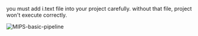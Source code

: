 you must add i.text file into your project carefully. without that file, project won't execute correctly.

![MIPS-basic-pipeline](https://github.com/Arianshahbaziyan/pipeline_MIPS/assets/81573954/77a77651-5fbf-4b72-9653-73607abcab3b)
